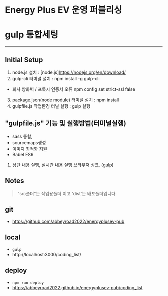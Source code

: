 # Energy Plus EV 운영 퍼블리싱

# gulp 통합세팅
--------------

## Initial Setup
1. node.js 설치                          : [node.js]https://nodejs.org/en/download/
2. gulp-cli 터미널 설치                   : npm install -g gulp-cli
- 회사 방화벽 / 프록시 인증서 오류
  npm config set strict-ssl false
3. package.json(node module) 터미널 설치  : npm install
4. gulpfile.js 작업환경 터널 실행          : gulp 실행


## "gulpfile.js" 기능 및 실행방법(터미널실행)
* sass 통합,
* sourcemaps생성
* 이미지 최적화 지원
* Babel ES6

1. 상단 내용 실행, 실시간 내용 실행 브라우저 싱크. (gulp)

## Notes
<blockquote>
    "src폴더"는 작업용폴더 이고 'dist'는 배포폴더입니다.
</blockquote>

## git
- https://github.com/abbeyroad2022/energyplusev-pub

## local
- `gulp`
- http://localhost:3000/coding_list/

## deploy
- `npm run deploy`
- https://abbeyroad2022.github.io/energyplusev-pub/coding_list